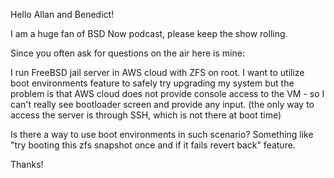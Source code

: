 Hello Allan and Benedict!

I am a huge fan of BSD Now podcast, please keep the show rolling.

Since you often ask for questions on the air here is mine:

I run FreeBSD jail server in AWS cloud with ZFS on root. I want to utilize boot environments feature to safely try upgrading my system but the problem is that 
AWS cloud does not provide console access to the VM - so I can't really see bootloader screen and provide any input. (the only way to access the server is through SSH, which is not there at boot time)

Is there a way to use boot environments in such scenario? Something like "try booting this zfs snapshot once and if it fails revert back" feature.

Thanks!
